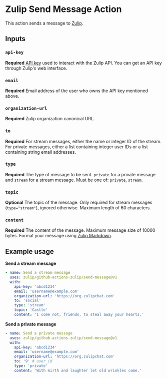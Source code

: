 # Zulip Send Message Action

This action sends a message to [Zulip](https://zulip.com/).

## Inputs

### `api-key`

**Required** [API key](https://zulip.com/api/api-keys) used to interact with the Zulip API. You can get an API key through Zulip's web interface.

### `email`

**Required** Email address of the user who owns the API key mentioned above.

### `organization-url`

**Required** Zulip organization canonical URL.

### `to`

**Required** For stream messages, either the name or integer ID of the stream.
For private messages, either a list containing integer user IDs or a list containing string email addresses.

### `type`

**Required** The type of message to be sent. `private` for a private message and `stream` for a stream message.
Must be one of: `private`, `stream`.

### `topic`

**Optional** The topic of the message. Only required for stream messages (`type="stream"`), ignored otherwise.
Maximum length of 60 characters.

### `content`

**Required** The content of the message. Maximum message size of 10000 bytes.
Format your message using [Zulip Markdown](https://zulip.com/help/format-your-message-using-markdown).

## Example usage

**Send a stream message**
```yml
- name: Send a stream message
  uses: zulip/github-actions-zulip/send-message@v1
  with:
    api-key: 'abcd1234'
    email: 'username@example.com'
    organization-url: 'https://org.zulipchat.com'
    to: 'social'
    type: 'stream'
    topic: 'Castle'
    content: 'I come not, friends, to steal away your hearts.'
```

**Send a private message**
```yml
- name: Send a private message
  uses: zulip/github-actions-zulip/send-message@v1
  with:
    api-key: 'abcd1234'
    email: 'username@example.com'
    organization-url: 'https://org.zulipchat.com'
    to: '9' # user_id
    type: 'private'
    content: 'With mirth and laughter let old wrinkles come.'
```
